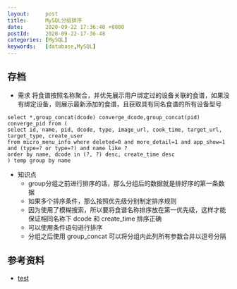 ```yaml
---
layout:     post
title:      MySQL分组排序
date:       2020-09-22 17:36:48 +0800
postId:     2020-09-22-17-36-48
categories: [MySQL]
keywords:   [database,MySQL]
---
```


## 存档

* 需求
  将食谱按照名称聚合，并优先展示用户绑定过的设备关联的食谱，如果没有绑定设备，则展示最新添加的食谱，且获取具有同名食谱的所有设备型号

```mysql
select *,group_concat(dcode) converge_dcode,group_concat(pid) converge_pid from (
select id, name, pid, dcode, type, image_url, cook_time, target_url, target_type, create_user
from micro_menu_info where deleted=0 and more_detail=1 and app_show=1
and (type=? or type=?) and name like ?
order by name, dcode in (?, ?) desc, create_time desc
) temp group by name
```

* 知识点
    - group分组之前进行排序的话，那么分组后的数据就是排好序的第一条数据
    - 如果多个排序条件，那么按照优先级分别制定排序规则
    - 因为使用了模糊搜索，所以要将食谱名称排序放在第一优先级，这样才能保证相同名称下 dcode 和 create_time 排序正确
    - 可以使用条件语句进行排序
    - 分组之后使用 group_concat 可以将分组内此列所有参数合并以逗号分隔





## 参考资料

* [test](test.html)
